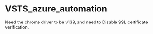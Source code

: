 # VSTS_azure_automation
Need the chrome driver to be v138, and need to Disable SSL certificate verification.